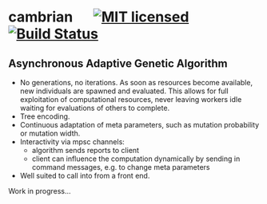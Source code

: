 # cambrian &emsp; [![MIT licensed][mit-badge]][mit-url] [![Build Status][actions-badge]][actions-url]

[mit-badge]: https://img.shields.io/badge/license-MIT-blue.svg
[mit-url]: https://github.com/ssgier/cambrian/blob/main/LICENSE
[actions-badge]: https://github.com/ssgier/cambrian/actions/workflows/build.yml/badge.svg
[actions-url]: https://github.com/ssgier/cambrian/actions/workflows/build.yml

## Asynchronous Adaptive Genetic Algorithm

* No generations, no iterations. As soon as resources become available, new individuals are spawned and evaluated. This allows for full exploitation of computational resources, never leaving workers idle waiting for evaluations of others to complete.
* Tree encoding.
* Continuous adaptation of meta parameters, such as mutation probability or mutation width.
* Interactivity via mpsc channels:
  * algorithm sends reports to client
  * client can influence the computation dynamically by sending in command messages, e.g. to change meta parameters
* Well suited to call into from a front end.

Work in progress...

